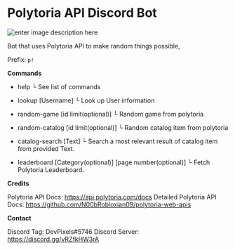 # Polytoria API Discord Bot
![enter image description here](https://i.imgur.com/GQ8DtNN.png)

Bot that uses Polytoria API to make random things possible,

Prefix: `p!`

**Commands**
 - help
	└ See list of commands
	
- lookup [Username]
	└ Look up User information
	
- random-game [id limit(optional)]
	└ Random game from polytoria
	
- random-catalog [id limit(optional)]
	└ Random catalog item from polytoria
	
- catalog-search [Text]
	└ Search a most relevant result of catalog item from provided Text.
	
- leaderboard [Category(optional)] [page number(optional)]
 	└ Fetch Polytoria Leaderboard.

**Credits**
	
Polytoria API Docs: https://api.polytoria.com/docs
Detailed Polytoria API Docs: https://github.com/N00bRobloxian09/polytoria-web-apis

**Contact**

Discord Tag: DevPixels#5746
Discord Server: https://discord.gg/vRZfkHW3rA
